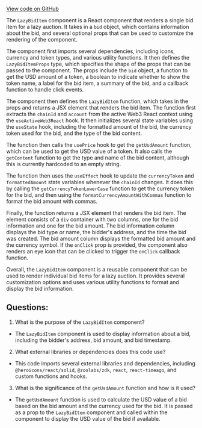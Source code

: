 [View code on GitHub](zoo-labs/zoo/blob/master/core/src/marketplace/LazyBidItem.tsx)

The `LazyBidItem` component is a React component that renders a single bid item for a lazy auction. It takes in a `bid` object, which contains information about the bid, and several optional props that can be used to customize the rendering of the component.

The component first imports several dependencies, including icons, currency and token types, and various utility functions. It then defines the `LazyBidItemProps` type, which specifies the shape of the props that can be passed to the component. The props include the `bid` object, a function to get the USD amount of a token, a boolean to indicate whether to show the token name, a label for the bid item, a summary of the bid, and a callback function to handle click events.

The component then defines the `LazyBidItem` function, which takes in the props and returns a JSX element that renders the bid item. The function first extracts the `chainId` and `account` from the active Web3 React context using the `useActiveWeb3React` hook. It then initializes several state variables using the `useState` hook, including the formatted amount of the bid, the currency token used for the bid, and the type of the bid content.

The function then calls the `usePrice` hook to get the `getUsdAmount` function, which can be used to get the USD value of a token. It also calls the `getContent` function to get the type and name of the bid content, although this is currently hardcoded to an empty string.

The function then uses the `useEffect` hook to update the `currencyToken` and `formattedAmount` state variables whenever the `chainId` changes. It does this by calling the `getCurrencyTokenLowerCase` function to get the currency token for the bid, and then using the `formatCurrencyAmountWithCommas` function to format the bid amount with commas.

Finally, the function returns a JSX element that renders the bid item. The element consists of a `div` container with two columns, one for the bid information and one for the bid amount. The bid information column displays the bid type or name, the bidder's address, and the time the bid was created. The bid amount column displays the formatted bid amount and the currency symbol. If the `onClick` prop is provided, the component also renders an eye icon that can be clicked to trigger the `onClick` callback function.

Overall, the `LazyBidItem` component is a reusable component that can be used to render individual bid items for a lazy auction. It provides several customization options and uses various utility functions to format and display the bid information.
## Questions: 
 1. What is the purpose of the `LazyBidItem` component?
- The `LazyBidItem` component is used to display information about a bid, including the bidder's address, bid amount, and bid timestamp.

2. What external libraries or dependencies does this code use?
- This code imports several external libraries and dependencies, including `@heroicons/react/solid`, `@zoolabs/zdk`, `react`, `react-timeago`, and custom functions and hooks.

3. What is the significance of the `getUsdAmount` function and how is it used?
- The `getUsdAmount` function is used to calculate the USD value of a bid based on the bid amount and the currency used for the bid. It is passed as a prop to the `LazyBidItem` component and called within the component to display the USD value of the bid if available.